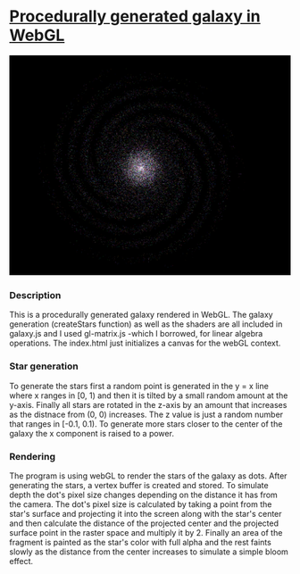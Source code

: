 # [Procedurally generated galaxy in WebGL](https://raw.githack.com/loukoum/galaxy-webgl/master/index.html)

![alt text](https://raw.githubusercontent.com/loukoum/galaxy-webgl/master/screenshot.png)

### Description
This is a procedurally generated galaxy rendered in WebGL. The galaxy generation (createStars function) 
as well as the shaders are all included in galaxy.js and I used gl-matrix.js -which I borrowed,
for linear algebra operations. The index.html just initializes a canvas for the webGL context.

### Star generation
To generate the stars first a random point is generated in the y = x line where x ranges in [0, 1) and
then it is tilted by a small random amount at the y-axis. Finally all stars are rotated in the z-axis by
an amount that increases as the distnace from (0, 0) increases. The z value is just a random number that
ranges in [-0.1, 0.1). To generate more stars closer to the center of the galaxy the x component is raised
to a power.

### Rendering
The program is using webGL to render the stars of the galaxy as dots. After generating the stars, a
vertex buffer is created and stored. To simulate depth the dot's pixel size changes depending on the
distance it has from the camera. The dot's pixel size is calculated by taking a point from the star's
surface and projecting it into the screen along with the star's center and then calculate the distance
of the projected center and the projected surface point in the raster space and multiply it by 2. Finally
an area of the fragment is painted as the star's color with full alpha and the rest faints slowly as the 
distance from the center increases to simulate a simple bloom effect.
